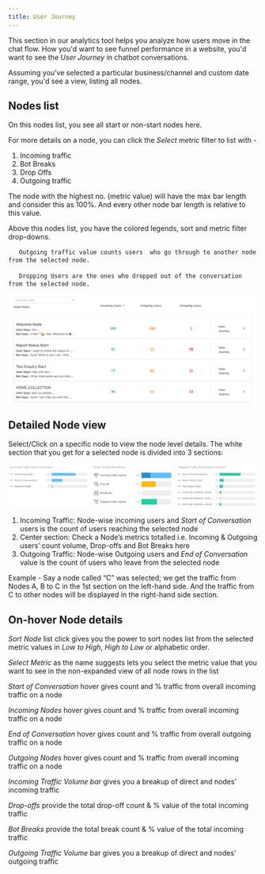 ```yaml
---
title: User Journey
---
```


This section in our analytics tool helps you analyze how users move in the chat flow. How you'd want to see funnel performance in a website, you'd want to see the *User Journey* in chatbot conversations. 

Assuming you've selected a particular business/channel and custom date range, you'd see a view, listing all nodes. 

## Nodes list

On this nodes list, you see all start or non-start nodes here.

For more details on a node, you can click the *Select metric* filter to list with - 

1. Incoming traffic 
2. Bot Breaks
3. Drop Offs 
4. Outgoing traffic

The node with the highest no. (metric value) will have the max bar length and consider this as 100%. And every other node bar length is relative to this value.

Above this nodes list, you have the colored legends, sort and metric filter drop-downs.

       Outgoing traffic value counts users  who go through to another node from the selected node. 
       
       Dropping Users are the ones who dropped out of the conversation from the selected node. 

![Nodes table](/assets/user-journey-node-list.png)

## Detailed Node view

Select/Click on a specific node to view the node level details. The white section that you get for a selected node is divided into 3 sections:

![Nodes table](/assets/user-journey-node-detailed-view.png)

1. Incoming Traffic: Node-wise incoming users and *Start of Conversation* users is the count of users reaching the selected node 
2. Center section: Check a Node’s metrics totalled i.e. Incoming & Outgoing users’ count volume, Drop-offs and Bot Breaks here
3. Outgoing Traffic: Node-wise Outgoing users and *End of Conversation* value is the count of users who leave from the selected node 

Example - Say a node called “C” was selected; we get the traffic from Nodes A, B to C in the 1st section on the left-hand side. And the traffic from C to other nodes will be displayed in the right-hand side section.

## On-hover Node details

*Sort Node* list click gives you the power to sort nodes list from the selected metric values in *Low to High*, *High to Low* or alphabetic order.

*Select Metric* as the name suggests lets you select the metric value that you want to see in the non-expanded view of all node rows in the list

*Start of Conversation* hover gives count and % traffic from overall incoming traffic on a node

*Incoming Nodes* hover gives count and % traffic from overall incoming traffic on a node

*End of Conversation* hover gives count and % traffic from overall outgoing traffic on a node

*Outgoing Nodes* hover gives count and % traffic from overall incoming traffic on a node

*Incoming Traffic Volume bar* gives you a breakup of direct and nodes’ incoming traffic

*Drop-offs* provide the total drop-off count & % value of the total incoming traffic

*Bot Breaks* provide the total break count & % value of the total incoming traffic

*Outgoing Traffic Volume* bar gives you a breakup of direct and nodes’ outgoing traffic

